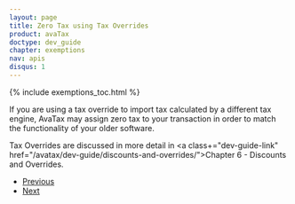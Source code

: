 ```yaml
---
layout: page
title: Zero Tax using Tax Overrides
product: avaTax
doctype: dev_guide
chapter: exemptions
nav: apis
disqus: 1
---
```


{% include exemptions_toc.html %}

If you are using a tax override to import tax calculated by a different tax engine, AvaTax may assign zero tax to your transaction in order to match the functionality of your older software.

Tax Overrides are discussed in more detail in <a class+="dev-guide-link" href="/avatax/dev-guide/discounts-and-overrides/">Chapter 6 - Discounts and Overrides</a>.

<ul class="pager">
  <li class="previous"><a href="/avatax/dev-guide/exemptions1/zero-tax-using-tax-overrides/"><i class="glyphicon glyphicon-chevron-left"></i>Previous</a></li>
  <li class="next"><a href="/avatax/dev-guide/exemptions1/partial-exemptions/">Next<i class="glyphicon glyphicon-chevron-right"></i></a></li>
</ul>